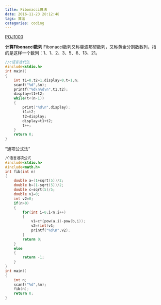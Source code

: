 ```yaml
---
title: Fibonacci算法
date: 2016-11-23 20:12:48
tags: 算法
categories: coding
---
```


[POJ1000](http://poj.org/problem?id=1000)

**计算Fibonacci数列**
Fibonacci数列又称斐波那契数列，又称黄金分割数数列，指的是这样一个数列：1、1、2、3、5、8、13、21。
<!--more-->
```c
//c语言迭代法
#include<stdio.h>
int main()
{
	int t1=0,t2=1,display=0,t=1,n;
	scanf("%d",&n);
	printf("%d\n%d\n",t1,t2);
	display=t1+t2;
	while(t<(n-1))
	{
		print("%d\n",display);
		t1=t2;
		t2=display;
		display=t1+t2;
		t++;
    }
    return 0;
}
```
“通项公式法”

```c
/C语言通项公式
#include<stdio.h>
#include<math.h>
int fib(int n)
{
	double a=(1+sqrt(5))/2;
	double b=(1-sqrt(5))/2;
	double c=sqrt(5)/5;
	double v1=0;
	int v2=0;
	if(n>0)
	{
		for(int i=0;i<n;i++)
		{
			v1=c*(pow(a,i)-pow(b,i));
			v2=(int)v1;
			printf("%d\n",v2);
		}
		return 0;
	}
	else
	{
		return -1;
	}
}
int main()
{
	int n;
	scanf("%d",&n);
	fib(n);
	return 0;
}
```
